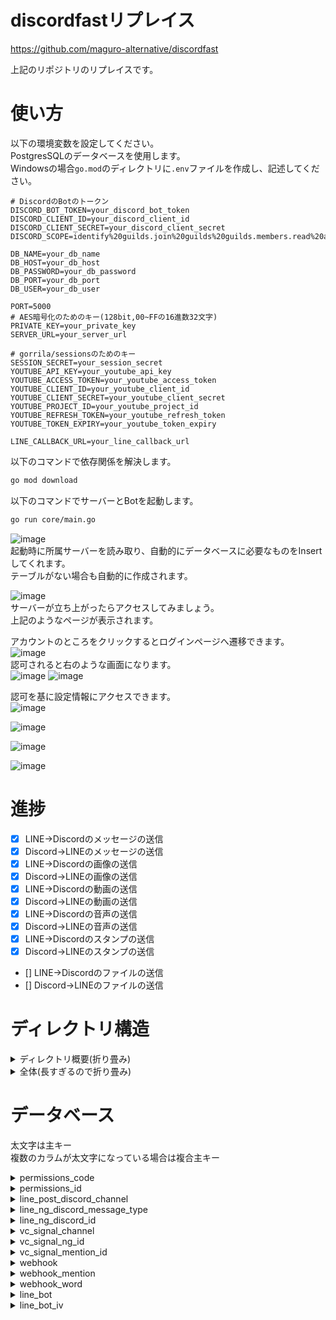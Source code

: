 # discordfastリプレイス

https://github.com/maguro-alternative/discordfast

上記のリポジトリのリプレイスです。

# 使い方
以下の環境変数を設定してください。  
PostgresSQLのデータベースを使用します。  
Windowsの場合```go.mod```のディレクトリに```.env```ファイルを作成し、記述してください。  

```plaintext
# DiscordのBotのトークン
DISCORD_BOT_TOKEN=your_discord_bot_token
DISCORD_CLIENT_ID=your_discord_client_id
DISCORD_CLIENT_SECRET=your_discord_client_secret
DISCORD_SCOPE=identify%20guilds.join%20guilds%20guilds.members.read%20applications.builds.read%20connections

DB_NAME=your_db_name
DB_HOST=your_db_host
DB_PASSWORD=your_db_password
DB_PORT=your_db_port
DB_USER=your_db_user

PORT=5000
# AES暗号化のためのキー(128bit,00~FFの16進数32文字)
PRIVATE_KEY=your_private_key
SERVER_URL=your_server_url

# gorrila/sessionsのためのキー
SESSION_SECRET=your_session_secret
YOUTUBE_API_KEY=your_youtube_api_key
YOUTUBE_ACCESS_TOKEN=your_youtube_access_token
YOUTUBE_CLIENT_ID=your_youtube_client_id
YOUTUBE_CLIENT_SECRET=your_youtube_client_secret
YOUTUBE_PROJECT_ID=your_youtube_project_id
YOUTUBE_REFRESH_TOKEN=your_youtube_refresh_token
YOUTUBE_TOKEN_EXPIRY=your_youtube_token_expiry

LINE_CALLBACK_URL=your_line_callback_url
```

以下のコマンドで依存関係を解決します。
```bash
go mod download
```

以下のコマンドでサーバーとBotを起動します。  
```bash
go run core/main.go
```

![image](https://github.com/maguro-alternative/remake_bot/assets/71870614/0ae11602-a95a-4bee-b324-0afd1d6ecf57)  
起動時に所属サーバーを読み取り、自動的にデータベースに必要なものをInsertしてくれます。  
テーブルがない場合も自動的に作成されます。

![image](https://github.com/maguro-alternative/remake_bot/assets/71870614/f6e8d05c-83a6-42ca-b41f-95b5b62642d8)  
サーバーが立ち上がったらアクセスしてみましょう。  
上記のようなページが表示されます。  

アカウントのところをクリックするとログインページへ遷移できます。  
![image](https://github.com/maguro-alternative/remake_bot/assets/71870614/8fcfa72a-aa57-4005-b227-63429a3f67d2)  
認可されると右のような画面になります。  
![image](https://github.com/maguro-alternative/remake_bot/assets/71870614/f7c6079b-b13c-43dc-9840-b893acbd439e)
![image](https://github.com/maguro-alternative/remake_bot/assets/71870614/2e3c69bf-e097-49a8-a1ad-711107e5f446)

認可を基に設定情報にアクセスできます。  
![image](https://github.com/maguro-alternative/remake_bot/assets/71870614/9819323a-e123-4dcc-a77c-df96335d570b)  

![image](https://github.com/maguro-alternative/remake_bot/assets/71870614/6ac0cbcf-608d-4ad3-9fd8-2a4013307432)  

![image](https://github.com/maguro-alternative/remake_bot/assets/71870614/57ae58ec-92fc-4e63-aaec-4f7a0ec4077d)

![image](https://github.com/maguro-alternative/remake_bot/assets/71870614/4fef03cd-4a18-4691-a388-c33cf333221c)


# 進捗

- [x] LINE→Discordのメッセージの送信
- [x] Discord→LINEのメッセージの送信
- [x] LINE→Discordの画像の送信
- [x] Discord→LINEの画像の送信
- [x] LINE→Discordの動画の送信
- [x] Discord→LINEの動画の送信
- [x] LINE→Discordの音声の送信
- [x] Discord→LINEの音声の送信
- [x] LINE→Discordのスタンプの送信
- [x] Discord→LINEのスタンプの送信
- [] LINE→Discordのファイルの送信
- [] Discord→LINEのファイルの送信

# ディレクトリ構造

<details>
    <summary>ディレクトリ概要(折り畳み)</summary>

```plaintext
.
├── bot                         // DiscordBotを動かすためのディレクトリ
│   ├── cogs                    // DiscordBotのコグ
│   │   └── on_message_create   // メッセージが送信されたときのデータベースの操作
|   ├── commands                // スラッシュコマンド
│   ├── config                  // 環境変数設定ファイル
│   └── main.go
├── core                        // サーバーとBotを動かすためのディレクトリ
│   ├── config                  // 環境変数設定ファイル
│   │   ├── internal
│   │   │   └── env.go
│   │   └── config.go
|   ├── main.go
│   └── schema.sql              // データベースのスキーマ
├── fixtures                    // データベースのテスト用のフィクスチャ
├── pkg                         // 共通のパッケージ
│   ├── crypto                  // 暗号化関連のパッケージ
│   ├── db                      // データベース関連のパッケージ
│   ├── line                    // LINEBot関連のパッケージ
│   └── youtube                 // YouTube関連のパッケージ
├── web                         // Webサーバーを動かすためのディレクトリ
│   ├── components              // Webサーバーのコンポーネント
│   ├── config                  // 環境変数設定ファイル
│   ├── handler                 // Webサーバーのハンドラ
│   ├── middleware              // Webサーバーのミドルウェア
│   ├── service                 // Webサーバーのサービス
│   ├── shared                  // Webサーバー内での共通のパッケージ
│   └── templates               // WebサーバーのHTMLテンプレート
├── .gitignore
├── go.mod
├── go.sum
└── README.md
```

</details>

<details>
    <summary>全体(長すぎるので折り畳み)</summary>

```plaintext
.
├── bot
│   ├── cogs
│   │   ├── on_message_create                       // メッセージが送信されたときのデータベースの操作
│   │   │   ├── entity.go
│   │   │   ├── repository_test.go
│   │   │   └── repository.go
│   │   ├── cog_handler.go                          // ここでcogを登録
│   │   ├── on_message_create.go                    // discord内でメッセージが送信されたときの処理
│   │   └── vc_signal.go                            // ボイスチャンネルのステータス変化時の処理
|   ├── commands
|   |   ├── command_handler.go                      // ここでコマンドを登録
|   |   └── ping.go                                 // pingコマンド
│   ├── config                                      // 環境変数設定ファイル
│   │   ├── internal
│   │   │   └── env.go
│   │   └── config.go
│   └── main.go                                     // Botメイン関数
├── core
│   ├── config                                      // 環境変数設定ファイル
│   │   ├── internal
│   │   │   └── env.go
│   │   └── config.go
|   ├── main.go
│   └── schema.sql                                  // データベースのスキーマ
├── fixtures
│   ├── fixtures.go
│   ├── line_bot_iv.go
│   ├── line_bot.go
|   ├── line_ng_discord_id.go
|   ├── line_ng_discord_message_type.go
│   ├── line_post_discord_chennel.go
│   ├── permissions_code.go
│   ├── permissions_id.go
│   ├── vc_signal_channel.go
│   ├── vc_signal_mention_id.go
│   ├── vc_signal_ng_id.go
│   ├── webhook_mention.go
│   ├── webhook_word.go
│   └── webhook.go
├── pkg
│   ├── crypto
│   │   ├── aes.go
│   │   └── aes_test.go
│   ├── db
│   │   ├── db.go
│   │   └── db_test.go
│   ├── line
│   │   ├── get_bot_info.go
│   │   ├── get_friend_count.go
│   │   ├── get_group_count.go
│   │   ├── get_message_content.go
│   │   ├── get_profile.go
│   │   ├── get_pushlimit.go
│   │   ├── get_totalpush_count.go
│   │   ├── line_message.go
│   │   ├── line_notify.go
│   │   └── line.go
│   └── youtube
│       ├── create_client_secret.go
│       ├── create_oauth2.go
│       └── youtube.go
├── web
│   ├── components
│   │   ├── discord_account_pop.go
│   │   ├── entity.go
│   │   ├── line_account_pop.go
│   │   ├── line_post_discord_chennel.go
│   │   ├── linetoken.go
│   │   └── submittag.go
│   ├── config
│   │   ├── internal
│   │   │   └── env.go
│   │   └── config.go
│   ├── handler
│   │   ├── api
│   │   │   ├── group
│   │   │   │   ├── internal
│   │   │   │   │   ├── entity.go
│   │   │   │   │   ├── repository_test.go
│   │   │   │   │   └── repository.go
│   │   │   │   └── group.go
│   │   |   ├── line_post_discord_chennel
│   │   │   │   ├── internal
│   │   │   │   │   ├── entity.go
│   │   │   │   │   ├── repository_test.go
│   │   │   │   │   └── repository.go
│   │   │   │   └── line_post_discord_chennel.go
│   │   │   ├── line_bot
│   │   │   │   ├── internal
│   │   │   │   │   ├── entity.go
│   │   │   │   │   ├── hmac.go
│   │   │   │   │   ├── repository_test.go
│   │   │   │   │   └── repository.go
│   │   │   │   ├── entity.go
│   │   │   │   └── line_bot.go
│   │   │   └── linetoken
│   │   │       ├── internal
│   │   │       │   ├── entity.go
│   │   │       │   ├── repository_test.go
│   │   │       │   └── repository.go
│   │   │       └── linetoken.go
│   │   ├── callback
│   │   │   ├── discord_callback
│   │   │   │   └── callback.go
│   │   │   └── line_callback
│   │   │       └── callback.go
│   │   ├── login
│   │   │   ├── discord_login
│   │   │   │   └── discord_login.go
│   │   │   └── line_login
│   │   │       ├── internal
│   │   │       │   ├── entity.go
│   │   │       │   ├── repository_test.go
│   │   │       │   └── repository.go
│   │   │       └── line_login.go
│   │   ├── logout
│   │   │   ├── discord_logout
│   │   │   │   └── discord_logout.go
│   │   │   └── line_logout
│   │   │       └── line_logout.go
│   │   └── views
│   │       ├── group
│   │       │   ├── internal
│   │       │   │   ├── entity.go
│   │       │   │   ├── repository_test.go
│   │       │   │   └── repository.go
│   │       │   └── group.go
│   │       ├── guildid
│   │       │   ├── line_post_discord_chennel
│   │       │   │   ├── internal
│   │       │   │   │   ├── entity.go
│   │       │   │   │   ├── repository_test.go
│   │       │   │   │   └── repository.go
│   │       │   │   └── line_post_discord_chennel.go
│   │       │   ├── line_token
│   │       │   │   ├── internal
│   │       │   │   │   ├── entity.go
│   │       │   │   │   ├── repository_test.go
│   │       │   │   │   └── repository.go
│   │       │   │   └── linetoken.go
│   │       │   └── guildid.go
│   │       ├── guilds
│   │       │   └── guilds.go
│   │       └── index.go
│   ├── middleware
│   │   └── middleware.go
│   ├── service
│   │   ├── discord_oauth2.go
│   │   └── index.go
│   ├── shared
│   │   ├── permission
│   │   │   ├── internal
│   │   │   │   ├── entity.go
│   │   │   │   ├── repository_test.go
│   │   │   │   └── repository.go
│   │   │   ├── check_discord_permission.go
│   │   │   └── check_line_permission.go
│   │   └── session
│   │       ├── getoauth
│   │       │   ├── get_discord_oauth.go
│   │       │   └── get_line_oauth.go
│   │       └── model
│   │           └── entity.go
│   ├── templates
│   │   ├── static
│   │   │   ├── img
│   │   │   │   └── logo.png
│   │   │   └── js
│   │   │       ├── group.js
│   │   │       ├── line_post_discord_chennel.js
│   │   │       ├── linetoken.js
│   │   │       └── popover.js
│   │   ├── views
│   │   │   ├── group
│   │   │   │   └── group.html
│   │   │   ├── guildid
│   │   │   │   ├── line_post_discord_chennel.html
│   │   │   │   └── linetoken.html
│   │   │   ├── guilds
│   │   │   │   └── guilds.html
|   │   │   ├── login
│   │   │   │   └── line_login.html
│   │   │   └── guildid.html
│   │   ├── index.html
│   │   └── layout.html
│   └── main.go
├── .gitignore
├── go.mod
├── go.sum
└── README.md
```

</details>

# データベース

太文字は主キー  
複数のカラムが太文字になっている場合は複合主キー  

<details>
    <summary>permissions_code</summary>

サーバーの権限設定を保存するテーブル  
権限コードをすべて満たすユーザーが設定変更を行える  

|カラム名|型|説明|
|---|---|---|
|***guild_id***|TEXT|DiscordサーバーのID|
|***type***|TEXT|権限の種類 (line_post_discord_channel, line_bot, vc_signal, webhook)|
|code|BIGINT|Discordの権限コード、詳細は[こちら](https://discord.com/developers/docs/topics/permissions)|

</details>

<details>
    <summary>permissions_id</summary>

サーバーの権限設定を保存するテーブル
ここに保存されているユーザーやロールは、```permission```と同じ権限を持っているということになる

|カラム名|型|説明|
|---|---|---|
|***guild_id***|TEXT|DiscordサーバーのID|
|***type***|TEXT|権限の種類 (line_post_discord_channel, line_bot, vc_signal, webhook)|
|***target_type***|TEXT|権限の対象の種類 (role, user)|
|***target_id***|TEXT|権限の対象ID (ユーザーID、ロールID)|
|permission|TEXT|権限レベル(read, write, all)|

</details>

<details>
    <summary>line_post_discord_channel</summary>

DiscordからLINEグループにメッセージを送信するための設定を保存するテーブル

|カラム名|型|説明|
|---|---|---|
|***channel_id***|TEXT|DiscordのチャンネルID|
|guild_id|TEXT|DiscordのサーバーID|
|ng|BOOLEAN|LINEに送信NGのチャンネルかどうか|
|bot_message|BOOLEAN|DiscordBotのメッセージを送信するかどうか|

</details>

<details>
    <summary>line_ng_discord_message_type</summary>

LINEに送信NGのDiscordメッセージの種類を保存するテーブル  
discordgo.MessageTypeで使用されている定数(0~23)と同じ値を使用する  

|カラム名|型|説明|
|---|---|---|
|***channel***|TEXT|DiscordのチャンネルID|
|guild_id|TEXT|DiscordのサーバーID|
|***type***|INTEGER|メッセージの種類(ピン止め、スレッド、スレッドの返信)|

</details>

<details>
    <summary>line_ng_discord_id</summary>

LINEへ送信しないDiscordユーザー、ロールを保存するテーブル  
ここに保存されているユーザー、ロールを持つユーザーはLINEにメッセージが送信されない  

|カラム名|型|説明|
|---|---|---|
|***channel***|TEXT|DiscordのチャンネルID|
|guild_id|TEXT|DiscordのサーバーID|
|***id***|TEXT|ID|
|id_type|TEXT|IDの種類 (user, role)|

</details>

<details>
    <summary>vc_signal_channel</summary>

ボイスチャンネル入退出の通知設定を保存するテーブル

|カラム名|型|説明|
|---|---|---|
|***vc_channel_id***|TEXT|DiscordのボイスチャンネルID|
|guild_id|TEXT|DiscordのサーバーID|
|send_signal|BOOLEAN|L通知を送信するかどうか|
|send_channel_id|TEXT|通知を送信するチャンネルID|
|join_bot|BOOLEAN|ボイスチャンネルにBotが入室したときの通知を送信するかどうか|
|everyone_mention|BOOLEAN|通知を送信するときに@everyoneを使用するかどうか|

</details>

<details>
    <summary>vc_signal_ng_id</summary>

指定されたユーザー、ロールがボイスチャンネルに参加した場合通知しない

|カラム名|型|説明|
|---|---|---|
|***vc_channel_id***|TEXT|DiscordのボイスチャンネルID|
|guild_id|TEXT|DiscordのサーバーID|
|***id***|TEXT|ID|
|id_type|TEXT|IDの種類 (user, role)|

</details>

<details>
    <summary>vc_signal_mention_id</summary>

ボイスチャンネルの通知の際にメンションするユーザー、ロールを保存するテーブル

|カラム名|型|説明|
|---|---|---|
|***vc_channel_id***|TEXT|DiscordのボイスチャンネルID|
|guild_id|TEXT|DiscordのサーバーID|
|***id***|TEXT|ID|
|id_type|TEXT|IDの種類 (user, role)|

</details>

<details>
    <summary>webhook</summary>

DiscordのWebhookの送信設定を保存するテーブル

|カラム名|型|説明|
|---|---|---|
|***webhook_serial_id***|SERIAL|Webhookの投稿内容の識別ID|
|guild_id|TEXT|DiscordのサーバーID|
|webhook_id|TEXT|WebhookのID|
|subscription_type|TEXT|読み取るもの(YouTube,NicoNico)|
|subscription_id|TEXT|上記のサービスで投稿者を識別できるもの|
|last_posted_at|TIMESTAMP|最後に投稿した日時|

</details>

<details>
    <summary>webhook_mention</summary>

Webhookの送信時にメンションするユーザー、ロールを保存するテーブル

|カラム名|型|説明|
|---|---|---|
|***webhook_serial_id***|SERIAL|Webhookの投稿内容の識別ID|
|***id***|TEXT|ID|
|id_type|TEXT|IDの種類 (user, role)|

</details>

<details>
    <summary>webhook_word</summary>

Webhookの送信時に特定の単語が含まれていた場合にメンションするユーザー、ロールを保存するテーブル  
Twitter運用時使用していたが現在死に要素  
conditionsは投稿時の条件を示す(NgOrはいずれかの単語が含まれていれば投稿しない。SearchAndは全ての単語が含まれていれば投稿する。MentionOrはいずれかの単語が含まれていればメンションする。)

|カラム名|型|説明|
|---|---|---|
|***webhook_serial_id***|SERIAL|Webhookの投稿内容の識別ID|
|***word***|TEXT|メンションする単語|
|conditions|TEXT|投稿時の条件(NgOr NgAnd SearchOr SearchAnd MentionOr MentionAnd)|

</details>

<details>
    <summary>line_bot</summary>

LINEBotの設定を保存するテーブル  
LINEBotのアクセストークン、チャンネルシークレットなどをAES暗号化して保存する

|カラム名|型|説明|
|---|---|---|
|***guild_id***|TEXT|DiscordのサーバーID|
|line_notify_token|BYTEA|LINE Notifyのトークン(AESで暗号化)|
|line_bot_token|BYTEA|LINEBotのアクセストークン(AESで暗号化)|
|line_bot_secret|BYTEA|LINEBotのチャンネルシークレット(AESで暗号化)|
|line_group_id|BYTEA|LINEのグループID(AESで暗号化)|
|line_client_id|BYTEA|LINEのクライアントID(AESで暗号化)|
|line_client_secret|BYTEA|LINEのクライアントシークレット(AESで暗号化)|
|default_channel_id|TEXT|LINEに送信するチャンネルID|
|debug_mode|BOOLEAN|デバッグモードかどうか(オンにするとLINEグループにメッセージを送信するたびLINEのグループIDが返ってくる)|

</details>

<details>
    <summary>line_bot_iv</summary>

LINEBotの復号化に使用するIVを保存するテーブル

|カラム名|型|説明|
|---|---|---|
|***guild_id***|TEXT|DiscordのサーバーID|
|line_notify_token_iv|BYTEA|LINE NotifyトークンのIV|
|line_bot_token_iv|BYTEA|LINEBotのアクセストークンのIV|
|line_bot_secret_iv|BYTEA|LINEBotのチャンネルシークレットのIV|
|line_group_id_iv|BYTEA|LINEのグループIDのIV|
|line_client_id_iv|BYTEA|LINEのクライアントIDのIV|
|line_client_secret_iv|BYTEA|LINEのクライアントシークレットのIV|

</details>
